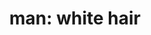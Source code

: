 ---
layout: people&body
title: "man: white hair"
emoji: man_white_hair
permalink: 👨‍🦳.html
image: assets/img/3moji/man_white_hair.png
---